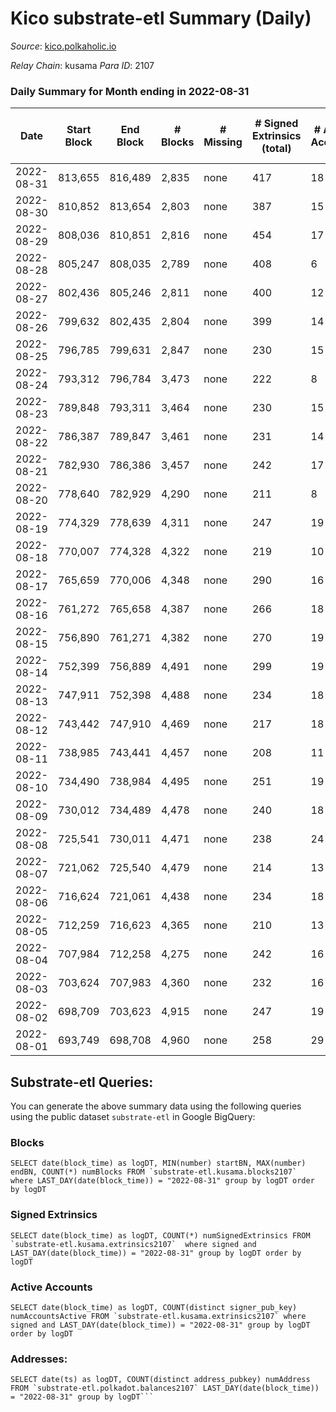 # Kico substrate-etl Summary (Daily)

_Source_: [kico.polkaholic.io](https://kico.polkaholic.io)

*Relay Chain*: kusama
*Para ID*: 2107



### Daily Summary for Month ending in 2022-08-31


| Date | Start Block | End Block | # Blocks | # Missing | # Signed Extrinsics (total) | # Active Accounts | # Addresses with Balances | # Events | # Transfers | # XCM Transfers In | # XCM Transfers Out |
| ---- | ----------- | --------- | -------- | --------- | --------------------------- | ----------------- | ------------------------- | -------- | ----------- | ------------------ | ------------------- |
| 2022-08-31 | 813,655 | 816,489 | 2,835 | none  | 417 | 18 | 26,990 | 21,569 | 28 ($42.84) |   | 2 ($70.09) |
| 2022-08-30 | 810,852 | 813,654 | 2,803 | none  | 387 | 15 | 26,990 | 21,220 | 24 ($1.07) |   |   |
| 2022-08-29 | 808,036 | 810,851 | 2,816 | none  | 454 | 17 | 26,989 | 21,729 | 87 ($5,008.16) | 1 ($3,087.00) | 1 ($22.76) |
| 2022-08-28 | 805,247 | 808,035 | 2,789 | none  | 408 | 6 | 26,989 | 21,148 | 3  |   |   |
| 2022-08-27 | 802,436 | 805,246 | 2,811 | none  | 400 | 12 | 26,989 | 21,307 | 13 ($234.12) | 1 ($221.89) | 1 ($228.51) |
| 2022-08-26 | 799,632 | 802,435 | 2,804 | none  | 399 | 14 | 26,989 | 21,341 | 48 ($2,950.75) | 4 ($2,891.34) | 2 ($320.65) |
| 2022-08-25 | 796,785 | 799,631 | 2,847 | none  | 230 | 15 | 26,988 | 20,927 | 47 ($27.89) |   |   |
| 2022-08-24 | 793,312 | 796,784 | 3,473 | none  | 222 | 8 | 26,987 | 25,234 | 15 ($0.28) |   |   |
| 2022-08-23 | 789,848 | 793,311 | 3,464 | none  | 230 | 15 | 26,987 | 25,247 | 32 ($208.55) | 1 ($199.74) | 2 ($203.51) |
| 2022-08-22 | 786,387 | 789,847 | 3,461 | none  | 231 | 14 | 26,987 | 25,251 | 42 ($1,805.49) | 1 ($1,802.87) |   |
| 2022-08-21 | 782,930 | 786,386 | 3,457 | none  | 242 | 17 | 26,987 | 25,316 | 65 ($47.81) |   |   |
| 2022-08-20 | 778,640 | 782,929 | 4,290 | none  | 211 | 8 | 26,985 | 30,967 | 32 ($446.67) | 3 ($2,036.48) | 3 ($416.36) |
| 2022-08-19 | 774,329 | 778,639 | 4,311 | none  | 247 | 19 | 26,985 | 31,380 | 82 ($1,411.59) | 5 ($4,298.96) | 6 ($1,262.11) |
| 2022-08-18 | 770,007 | 774,328 | 4,322 | none  | 219 | 10 | 26,984 | 31,254 | 48 ($122.00) |   |   |
| 2022-08-17 | 765,659 | 770,006 | 4,348 | none  | 290 | 16 | 26,984 | 31,969 | 158 ($34.78) | 3 ($17,815.49) | 3 ($377.83) |
| 2022-08-16 | 761,272 | 765,658 | 4,387 | none  | 266 | 18 | 26,984 | 32,079 | 128 ($2,784.91) | 3 ($1,379.11) | 3 ($2,156.83) |
| 2022-08-15 | 756,890 | 761,271 | 4,382 | none  | 270 | 19 | 26,983 | 32,004 | 110 ($377.64) | 1 ($1,699.33) | 1 ($156.99) |
| 2022-08-14 | 752,399 | 756,889 | 4,491 | none  | 299 | 19 | 26,983 | 33,047 | 158 ($2,735.75) | 8 ($8,603.69) | 7 ($28,473.27) |
| 2022-08-13 | 747,911 | 752,398 | 4,488 | none  | 234 | 18 | 26,982 | 32,522 | 68 ($10.69) | 1 ($8.28) |   |
| 2022-08-12 | 743,442 | 747,910 | 4,469 | none  | 217 | 18 | 26,981 | 32,217 | 33 ($235.21) | 1 ($1,511.54) | 3 ($60.03) |
| 2022-08-11 | 738,985 | 743,441 | 4,457 | none  | 208 | 11 | 26,980 | 32,124 | 30 ($310.25) | 3 ($313.61) | 2 ($315.03) |
| 2022-08-10 | 734,490 | 738,984 | 4,495 | none  | 251 | 19 | 26,979 | 32,659 | 88 ($6,971.59) | 3 ($814.26) | 3 ($3,175.24) |
| 2022-08-09 | 730,012 | 734,489 | 4,478 | none  | 240 | 18 | 26,979 | 32,464 | 67 ($1,177.33) | 5 ($972.02) | 4 ($1,001.16) |
| 2022-08-08 | 725,541 | 730,011 | 4,471 | none  | 238 | 24 | 26,978 | 32,379 | 62 ($99.96) |   | 3 ($320.60) |
| 2022-08-07 | 721,062 | 725,540 | 4,479 | none  | 214 | 13 | 26,977 | 32,297 | 39 ($264.92) |   |   |
| 2022-08-06 | 716,624 | 721,061 | 4,438 | none  | 234 | 18 | 26,976 | 32,150 | 67 ($1,501.45) |   | 4 ($1,276.30) |
| 2022-08-05 | 712,259 | 716,623 | 4,365 | none  | 210 | 13 | 26,975 | 31,478 | 28 ($155.75) | 1 ($619.54) | 3 ($955.58) |
| 2022-08-04 | 707,984 | 712,258 | 4,275 | none  | 242 | 16 | 26,975 | 31,080 | 78 ($222.04) |   | 2 ($180.12) |
| 2022-08-03 | 703,624 | 707,983 | 4,360 | none  | 232 | 16 | 26,975 | 31,592 | 60 ($404.29) |   | 1 ($387.75) |
| 2022-08-02 | 698,709 | 703,623 | 4,915 | none  | 247 | 19 | 26,975 | 35,600 | 75 ($1,058.58) | 7 ($1,210.98) | 4 ($1,468.65) |
| 2022-08-01 | 693,749 | 698,708 | 4,960 | none  | 258 | 29 | 26,975 | 35,971 | 68 ($5,396.79) | 6 ($3,494.29) | 7 ($5,732.41) |

## Substrate-etl Queries:
You can generate the above summary data using the following queries using the public dataset `substrate-etl` in Google BigQuery:


### Blocks
```
SELECT date(block_time) as logDT, MIN(number) startBN, MAX(number) endBN, COUNT(*) numBlocks FROM `substrate-etl.kusama.blocks2107`  where LAST_DAY(date(block_time)) = "2022-08-31" group by logDT order by logDT
```


### Signed Extrinsics
```
SELECT date(block_time) as logDT, COUNT(*) numSignedExtrinsics FROM `substrate-etl.kusama.extrinsics2107`  where signed and LAST_DAY(date(block_time)) = "2022-08-31" group by logDT order by logDT
```


### Active Accounts
```
SELECT date(block_time) as logDT, COUNT(distinct signer_pub_key) numAccountsActive FROM `substrate-etl.kusama.extrinsics2107` where signed and LAST_DAY(date(block_time)) = "2022-08-31" group by logDT order by logDT
```


### Addresses:
```
SELECT date(ts) as logDT, COUNT(distinct address_pubkey) numAddress FROM `substrate-etl.polkadot.balances2107` LAST_DAY(date(block_time)) = "2022-08-31" group by logDT```

